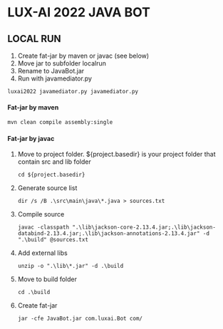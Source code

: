 # LUX-AI 2022 JAVA BOT
## LOCAL RUN
1. Create fat-jar by maven or javac (see below)
2. Move jar to subfolder localrun
3. Rename to JavaBot.jar
4. Run with javamediator.py
```
luxai2022 javamediator.py javamediator.py
```
#### Fat-jar by maven
```bash
mvn clean compile assembly:single
```
#### Fat-jar by javac
1. Move to project folder. ${project.basedir} is your project folder that contain src and lib folder
    ```
    cd ${project.basedir}
    ```
2. Generate source list
    ```
    dir /s /B .\src\main\java\*.java > sources.txt
    ```
3. Compile source
    ```
    javac -classpath ".\lib\jackson-core-2.13.4.jar;.\lib\jackson-databind-2.13.4.jar;.\lib\jackson-annotations-2.13.4.jar" -d ".\build" @sources.txt
    ```
4. Add external libs
    ```
    unzip -o ".\lib\*.jar" -d .\build
    ```
5. Move to build folder
    ```
    cd .\build
    ```
6. Create fat-jar
    ```
    jar -cfe JavaBot.jar com.luxai.Bot com/
    ```